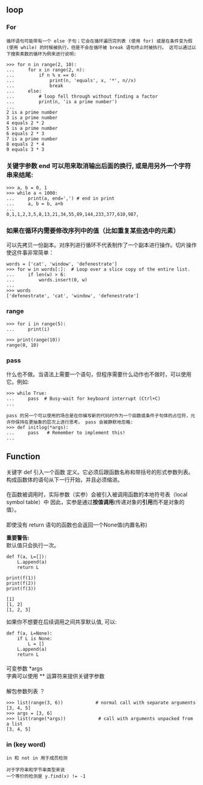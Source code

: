 ## loop

### For
```
循环语句可能带有一个 else 子句；它会在循环遍历完列表 (使用 for) 或是在条件变为假 (使用 while) 的时候被执行，但是不会在循环被 break 语句终止时被执行。 这可以通过以下搜索素数的循环为例来进行说明:

>>> for n in range(2, 10):
...     for x in range(2, n):
...         if n % x == 0:
...             print(n, 'equals', x, '*', n//x)
...             break
...     else:
...         # loop fell through without finding a factor
...         print(n, 'is a prime number')
...
2 is a prime number
3 is a prime number
4 equals 2 * 2
5 is a prime number
6 equals 2 * 3
7 is a prime number
8 equals 2 * 4
9 equals 3 * 3
```

### 关键字参数 end 可以用来取消输出后面的换行, 或是用另外一个字符串来结尾:
```
>>> a, b = 0, 1
>>> while a < 1000:
...     print(a, end=',') # end in print
...     a, b = b, a+b
...
0,1,1,2,3,5,8,13,21,34,55,89,144,233,377,610,987,
```

### 如果在循环内需要修改序列中的值（比如重复某些选中的元素）   
可以先拷贝一份副本。对序列进行循环不代表制作了一个副本进行操作。切片操作使这件事非常简单：
```
words = ['cat', 'window', 'defenestrate']
>>> for w in words[:]:  # Loop over a slice copy of the entire list.
...     if len(w) > 6:
...         words.insert(0, w)
...
>>> words
['defenestrate', 'cat', 'window', 'defenestrate']
```

### range
```
>>> for i in range(5):
...     print(i)

>>> print(range(10))
range(0, 10)
```

### pass
什么也不做。当语法上需要一个语句，但程序需要什么动作也不做时，可以使用它。例如:
```
>>> while True:
...     pass  # Busy-wait for keyboard interrupt (Ctrl+C)
...

pass 的另一个可以使用的场合是在你编写新的代码时作为一个函数或条件子句体的占位符，允许你保持在更抽象的层次上进行思考。 pass 会被静默地忽略:
>>> def initlog(*args):
...     pass   # Remember to implement this!
...
```

## Function
关键字 def 引入一个函数 定义。它必须后跟函数名称和带括号的形式参数列表。
构成函数体的语句从下一行开始，并且必须缩进。
#### 

在函数被调用时，实际参数（实参）会被引入被调用函数的本地符号表（local symbol table）中
因此，实参是通过**按值调用**(传递对象的**引用**而不是对象的值）。
#### 

即使没有 return 语句的函数也会返回一个None值(内置名称)  

**重要警告:**  
默认值只会执行一次。
```
def f(a, L=[]):
    L.append(a)
    return L

print(f(1))
print(f(2))
print(f(3))

[1]
[1, 2]
[1, 2, 3]
```
如果你不想要在后续调用之间共享默认值, 可以:
```
def f(a, L=None):
    if L is None:
        L = []
    L.append(a)
    return L
```
####
可变参数 *args  
字典可以使用 ** 运算符来提供关键字参数
####
解包参数列表 ？
```
>>> list(range(3, 6))            # normal call with separate arguments
[3, 4, 5]
>>> args = [3, 6]
>>> list(range(*args))            # call with arguments unpacked from a list
[3, 4, 5]
```


### in (key word)
```
in 和 not in 用于成员检测

对于字符串和字节串类型来说
一个等价的检测是 y.find(x) != -1
```
